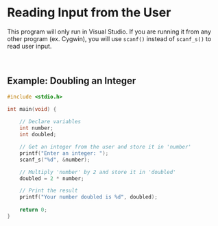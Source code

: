 # Reading Input from the User

This program will only run in Visual Studio. If you are running it from any other program (ex. Cygwin), you will use `scanf()` instead of `scanf_s()` to read user input.

<br>

## Example: Doubling an Integer
 

```c
#include <stdio.h>

int main(void) {
    
    // Declare variables
    int number;
    int doubled;

    // Get an integer from the user and store it in 'number'
    printf("Enter an integer: ");
    scanf_s("%d", &number);

    // Multiply 'number' by 2 and store it in 'doubled'
    doubled = 2 * number;

    // Print the result
    printf("Your number doubled is %d", doubled);
    
    return 0;
}
```
